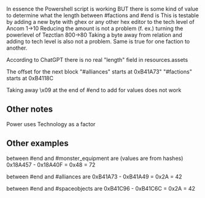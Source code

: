 In essence the Powershell script is working 
BUT
there is some kind of value to determine what the length between #factions and #end is
This is testable by adding a new byte with ghex or any other hex editor to the tech level of Ancom 1->10
Reducing the amount is not a problem (f. ex.) turning the powerlevel of Tezctlan 800->80
Taking a byte away from relation and adding to tech level is also not a problem. Same is true for one faction to another.

According to ChatGPT there is no real "length" field in resources.assets

The offset for the next block "#alliances" starts at 0xB41A73"
"#factions" starts at 0xB4118C

Taking away \x09 at the end of #end to add for values does not work

## Other notes

Power uses Technology as a factor


## Other examples

between #end and #monster_equipment are (values are from hashes)
0x18A457 - 0x18A40F = 0x48 = 72

between #end and #alliances are
0xB41A73 - 0xB41A49 = 0x2A = 42

between #end and #spaceobjects are
0xB41C96 - 0xB41C6C = 0x2A = 42